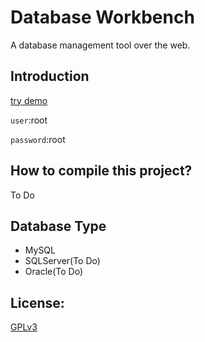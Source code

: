Database Workbench
====
A database management tool over the web.

Introduction
----
[try demo](http://107.170.253.250:8080/login)

``user``:root

``password``:root

How to compile this project?
----
To Do

Database Type
----
+ MySQL
+ SQLServer(To Do)
+ Oracle(To Do)

License:
----
[GPLv3](http://opensource.org/licenses/GPL-3.0)
